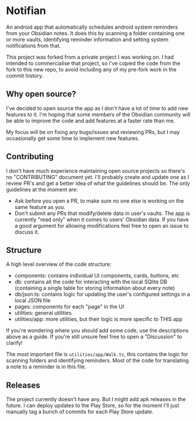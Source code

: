 # Notifian
An android app that automatically schedules android system reminders from your Obsidian notes. It does this by scanning a folder containing one or more vaults, identifying reminder information and setting system notifications from that.

This project was forked from a private project I was working on. I had intended to commercialise that project, so I've copied the code from the fork to this new repo, to avoid including any of my pre-fork work in the commit history.

## Why open source?
I've decided to open source the app as I don't have a lot of time to add new features to it. I'm hoping that some members of the Obsidian community will be able to improve the code and add features at a faster rate than me. 

My focus will be on fixing any bugs/issues and reviewing PRs, but I may occasionally get some time to implement new features.

## Contributing
I don't have much experience maintaining open source projects so there's no "CONTRIBUTING" document yet. I'll probably create and update one as I review PR's and get a better idea of what the guidelines should be. The only guidelines at the moment are:
- Ask before you open a PR, to make sure no one else is working on the same feature as you.
- Don't submit any PRs that modify/delete data in user's vaults. The app is currently "read only" when it comes to users' Obsidian data. If you have a good argument for allowing modifications feel free to open an issue to discuss it.

## Structure
A high level overview of the code structure:
- components: contains individual UI components, cards, buttons, etc
- db: contains all the code for interacting with the local SQlite DB (containing a single table for storing information about every note)
- db/json.ts: contains logic for updating the user's configured settings in a local JSON file
- pages: components for each "page" in the UI
- utilities: general utilities
- utilities/app: more utilities, but their logic is more specific to THIS app

If you're wondering where you should add some code, use the descriptions above as a guide. If you're still unsure feel free to open a "Discussion" to clarify!

The most important file is `utilities/app/Walk.ts`, this contains the logic for scanning folders and identifying reminders. Most of the code for translating a note to a reminder is in this file.

## Releases
The project currently doesn't have any. But I might add apk releases in the future. I can deploy updates to the Play Store, so for the moment I'll just manually tag a bunch of commits for each Play Store update.